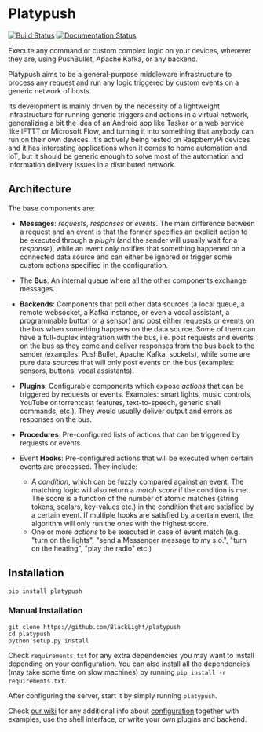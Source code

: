 Platypush
=========

[![Build Status](https://travis-ci.org/BlackLight/platypush.svg?branch=master)](https://travis-ci.org/BlackLight/platypush) [![Documentation Status](//readthedocs.org/projects/platypush/badge/?version=latest)](https://platypush.readthedocs.io/en/latest/?badge=latest)


Execute any command or custom complex logic on your devices, wherever they are, using PushBullet, Apache Kafka, or any backend.

Platypush aims to be a general-purpose middleware infrastructure to process any request and run any logic triggered by custom events on a generic network of hosts.

Its development is mainly driven by the necessity of a lightweight infrastructure for running generic triggers and actions in a virtual network, generalizing a bit the idea of an Android app like Tasker or a web service like IFTTT or Microsoft Flow, and turning it into something that anybody can run on their own devices. It's actively being tested on RaspberryPi devices and it has interesting applications when it comes to home automation and IoT, but it should be generic enough to solve most of the automation and information delivery issues in a distributed network.

Architecture
------------

The base components are:

* __Messages__: _requests_, _responses_ or _events_. The main difference between a request and an event is that the former specifies an explicit action to be executed through a _plugin_ (and the sender will usually wait for a _response_), while an event only notifies that something happened on a connected data source and can either be ignored or trigger some custom actions specified in the configuration.

* The __Bus__: An internal queue where all the other components exchange messages.

* __Backends__: Components that poll other data sources (a local queue, a remote websocket, a Kafka instance, or even a vocal assistant, a programmable button or a sensor) and post either requests or events on the bus when something happens on the data source. Some of them can have a full-duplex integration with the bus, i.e. post requests and events on the bus as they come and deliver responses from the bus back to the sender (examples: PushBullet, Apache Kafka, sockets), while some are pure data sources that will only post events on the bus (examples: sensors, buttons, vocal assistants).

* __Plugins__: Configurable components which expose _actions_ that can be triggered by requests or events. Examples: smart lights, music controls, YouTube or torrentcast features, text-to-speech, generic shell commands, etc.). They would usually deliver output and errors as responses on the bus.

* __Procedures__: Pre-configured lists of actions that can be triggered by requests or events.

* Event __Hooks__: Pre-configured actions that will be executed when certain events are processed. They include:
    * A _condition_, which can be fuzzly compared against an event. The matching logic will also return a _match score_ if the condition is met. The score is a function of the number of atomic matches (string tokens, scalars, key-values etc.) in the condition that are satisfied by a certain event. If multiple hooks are satisfied by a certain event, the algorithm will only run the ones with the highest score.
    * One or more _actions_ to be executed in case of event match (e.g. "turn on the lights", "send a Messenger message to my s.o.", "turn on the heating", "play the radio" etc.)

Installation
------------

```shell
pip install platypush
```

### Manual Installation

```shell
git clone https://github.com/BlackLight/platypush
cd platypush
python setup.py install
```

Check `requirements.txt` for any extra dependencies you may want to install depending on your configuration. You can also install all the dependencies (may take some time on slow machines) by running `pip install -r requirements.txt`.

After configuring the server, start it by simply running `platypush`.

Check [our wiki](https://github.com/BlackLight/platypush/wiki) for any additional info about [configuration](https://github.com/BlackLight/platypush/wiki/Configuration) together with examples, use the shell interface, or write your own plugins and backend.


